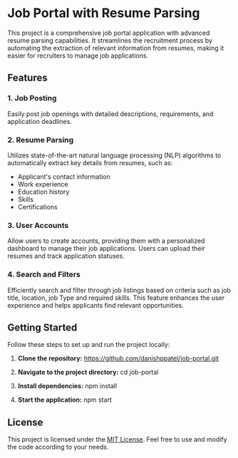 # Job Portal with Resume Parsing

This project is a comprehensive job portal application with advanced resume parsing capabilities. It streamlines the recruitment process by automating the extraction of relevant information from resumes, making it easier for recruiters to manage job applications.

## Features

### 1. Job Posting

Easily post job openings with detailed descriptions, requirements, and application deadlines. 

### 2. Resume Parsing

Utilizes state-of-the-art natural language processing (NLP) algorithms to automatically extract key details from resumes, such as:
- Applicant's contact information
- Work experience
- Education history
- Skills
- Certifications

### 3. User Accounts

Allow users to create accounts, providing them with a personalized dashboard to manage their job applications. Users can upload their resumes and track application statuses.

### 4. Search and Filters

Efficiently search and filter through job listings based on criteria such as job title, location, job Type and required skills. This feature enhances the user experience and helps applicants find relevant opportunities.

## Getting Started

Follow these steps to set up and run the project locally:

1. **Clone the repository:**
https://github.com/danishppatel/job-portal.git


2. **Navigate to the project directory:**
cd job-portal


3. **Install dependencies:**
npm install

4. **Start the application:**
npm start

## License

This project is licensed under the [MIT License](LICENSE). Feel free to use and modify the code according to your needs.


